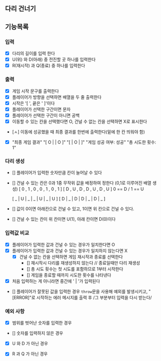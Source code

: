 ## 다리 건너기

## 기능목록

### 입력

- [x] 다리의 길이를 입력 한다
- [x] U(위) 와 D(아래) 중 전진할 곳 하나를 입력한다
- [x] R(재시작) 과 Q(종료) 중 하나를 입력한다

### 출력

- [x] 게임 시작 문구를 출력한다
- [x] 플레이어가 방향을 선택하면 배열을 두 줄 출력한다
- [x] 시작은 '[ ', 끝은 ' ]'이다 
- [x] 플레이어가 선택한 구간이면 문자 
- [x] 플레이어가 선택한 구간이 아니면 공백
- [x] 이동할 수 있는 칸을 선택했다면 O, 건널 수 없는 칸을 선택하면 X로 표시한다
- [ㅅ] 이동에 성공했을 때 최종 결과를 한번에 출력한다(밑에 한 칸 띄워야 함)
- [x] "최종 게임 결과"
  "[ O |  | O ]"
  "[  | O |  ]"
  "게임 성공 여부: 성공"
  "총 시도한 횟수: 1"

### 다리 생성

- [] 플레이어가 입력한 숫자만큼 칸이 늘어날 수 있다
- [] 건널 수 있는 칸은 0과 1중 무작위 값을 배정하여 정한다 (0,1로 이루어진 배열 생성)
  [ 0 , 1 , 0 , 0 , 1 , 0 , 1 ]   [ D , U , D , D , U , D , U ]   0 == D / 1 == U

  [ _ | U | _ | _ | U | _ | U ]
  [ D | _ | D | D | _ | D | _ ]

- [] 값이 0이면 아래칸으로 건널 수 있고, 1이면 위 칸으로 건널 수 있다.
- [] 건널 수 있는 칸이 위 칸이면 U(1), 아래 칸이면 D(0)이다

### 입력값 비교

- [x] 플레이어가 입력한 값과 건널 수 있는 경우가 일치한다면 O
- [x] 플레이어가 입력한 값과 건널 수 있는 경우가 일치하지 않는다면 X
  - [x] 건널 수 없는 칸을 선택하면 게임 재시작과 종료를 선택한다
    - [] 재시작시 다리를 재생성하지 않는다 // 종료일때만 다리 재생성
    - [] 총 시도 횟수는 첫 시도를 포함하므로 1부터 시작한다
    - [] 게임을 종료할 때까지 시도한 횟수를 나타낸다
- [x] 처음 입력하는 게 아니라면 중간에 ' | '가 입력된다

- [] 플레이어가 잘못된 값을 입력한 경우 `throw`문을 사용해 예외를 발생시키고,
  "[ERROR]"로 시작하는 에러 메시지를 출력 후 /그 부분부터 입력을 다시 받는다/

### 예외 사항

- [x] 범위를 벗어난 숫자를 입력한 경우
- [] 숫자를 입력하지 않은 경우

- [x] U 와 D 가 아닌 경우 

- [x] R 과 Q 가 아닌 경우 

